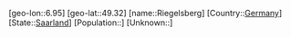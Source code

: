﻿---
location: [49.32,6.95]
type: City
tags:
- geo/City


SpocWebEntityId: 33737
isDeleted: false
confidential: public

---
[geo-lon::6.95]
[geo-lat::49.32]
[name::Riegelsberg]
[Country::[Germany](geo/Continent/Europe/Germany.md)]
[State::[Saarland](geo/Continent/Europe/Germany/Saarland.md)]
[Population::]
[Unknown::]

